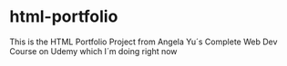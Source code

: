 # html-portfolio
This is the HTML Portfolio Project from Angela Yu´s Complete Web Dev Course on Udemy which I´m doing right now
